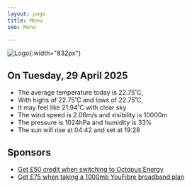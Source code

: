 ```yaml
---
layout: page
title: Menu
seo: Menu

---
```


![Logo](/images/logo.jpg){:width="832px"}

<!-- weather_marker starts -->
## On Tuesday, 29 April 2025

- The average temperature today is 22.75˚C,
- With highs of 22.75˚C and lows of 22.75˚C,
- It may feel like 21.94˚C with clear sky
- The wind speed is 2.06m/s and visibility is 10000m
- The pressure is 1024hPa and humidity is 33%
- The sun will rise at 04:42 and set at 19:28

<!-- weather_marker ends -->

## Sponsors

- [Get £50 credit when switching to Octopus Energy](https://bit.ly/3oD1nnS)
- [Get £75 when taking a 1000mb YouFibre broadband plan](https://aklam.io/91zWhU?)

